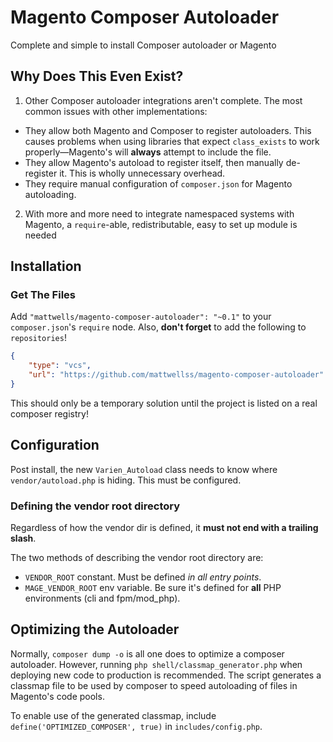 # Magento Composer Autoloader

Complete and simple to install Composer autoloader or Magento

## Why Does This Even Exist?

1. Other Composer autoloader integrations aren't complete. The most common issues with other implementations:
  - They allow both Magento and Composer to register autoloaders. This causes problems when using libraries that expect `class_exists` to work properly&mdash;Magento's will **always** attempt to include the file.
  - They allow Magento's autoload to register itself, then manually de-register it. This is wholly unnecessary overhead.
  - They require manual configuration of `composer.json` for Magento autoloading.
2. With more and more need to integrate namespaced systems with Magento, a `require`-able, redistributable, easy to set up module is needed

## Installation

### Get The Files

Add `"mattwells/magento-composer-autoloader": "~0.1"` to your `composer.json`'s `require` node. Also, **don't forget** to add the following to `repositories`!
```json
{
    "type": "vcs",
    "url": "https://github.com/mattwellss/magento-composer-autoloader"
}
```

This should only be a temporary solution until the project is listed on a real composer registry!

## Configuration

Post install, the new `Varien_Autoload` class needs to know where `vendor/autoload.php` is hiding. This must be configured.

### Defining the vendor root directory

Regardless of how the vendor dir is defined, it **must not end with a trailing slash**.

The two methods of describing the vendor root directory are:
- `VENDOR_ROOT` constant. Must be defined _in all entry points_.
- `MAGE_VENDOR_ROOT` env variable. Be sure it's defined for **all** PHP environments (cli and fpm/mod_php).

## Optimizing the Autoloader

Normally, `composer dump -o` is all one does to optimize a composer autoloader. However, running `php shell/classmap_generator.php` when deploying new code to production is recommended. The script generates a classmap file to be used by composer to speed autoloading of files in Magento's code pools.

To enable use of the generated classmap, include `define('OPTIMIZED_COMPOSER', true)` in `includes/config.php`.
